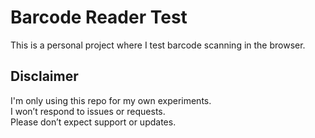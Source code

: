 # Barcode Reader Test

This is a personal project where I test barcode scanning in the browser.

## Disclaimer

I'm only using this repo for my own experiments.  
I won’t respond to issues or requests.  
Please don’t expect support or updates.
